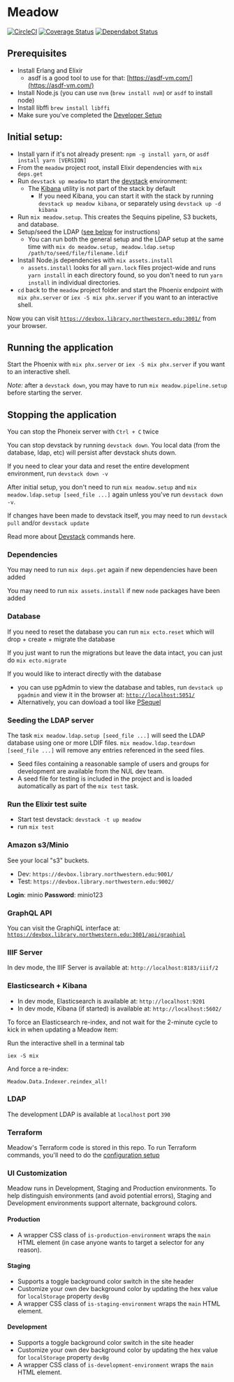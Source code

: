 # Meadow

[![CircleCI](https://circleci.com/gh/nulib/meadow.svg?style=svg)](https://circleci.com/gh/nulib/meadow)
[![Coverage Status](https://coveralls.io/repos/github/nulib/meadow/badge.svg)](https://coveralls.io/github/nulib/meadow)
[![Dependabot Status](https://api.dependabot.com/badges/status?host=github&repo=nulib/meadow)](https://dependabot.com)

## Prerequisites

- Install Erlang and Elixir
  - asdf is a good tool to use for that: [https://asdf-vm.com/](https://asdf-vm.com/)
- Install Node.js (you can use `nvm` (`brew install nvm`) or `asdf` to install node)
- Install libffi `brew install libffi`
- Make sure you've completed the [Developer Setup](http://docs.rdc.library.northwestern.edu/2._Developer_Guides/Environment_and_Tools/Developer-Tools---Dev-Environment-Setup/#setup)

## Initial setup:

- Install yarn if it's not already present: `npm -g install yarn`, or `asdf install yarn [VERSION]`
- From the `meadow` project root, install Elixir dependencies with `mix deps.get`
- Run `devstack up meadow` to start the [devstack](https://github.com/nulib/devstack) environment:
  - The [Kibana](https://www.elastic.co/kibana) utility is not part of the stack by default
    - If you need Kibana, you can start it with the stack by running `devstack up meadow kibana`, or separately using `devstack up -d kibana`
- Run `mix meadow.setup`. This creates the Sequins pipeline, S3 buckets, and database.
- Setup/seed the LDAP ([see below](###seeding-the-ldap-server) for instructions)
  - You can run both the general setup and the LDAP setup at the same time with `mix do meadow.setup, meadow.ldap.setup /path/to/seed/file/filename.ldif`
- Install Node.js dependencies with `mix assets.install`
  - `assets.install` looks for all `yarn.lock` files project-wide and runs `yarn install` in each directory found, so you don't need to run `yarn install` in individual directories.
- `cd` back to the `meadow` project folder and start the Phoenix endpoint with `mix phx.server` or `iex -S mix phx.server` if you want to an interactive shell.

Now you can visit [`https://devbox.library.northwestern.edu:3001/`](https://devbox.library.northwestern.edu:3001/) from your browser.

## Running the application

Start the Phoenix with `mix phx.server` or `iex -S mix phx.server` if you want to an interactive shell.

_Note:_ after a `devstack down`, you may have to run `mix meadow.pipeline.setup` before starting the server.

## Stopping the application

You can stop the Phoneix server with `Ctrl + C` twice

You can stop devstack by running `devstack down`. You local data (from the database, ldap, etc) will persist after devstack shuts down.

If you need to clear your data and reset the entire development environment, run `devstack down -v`

After initial setup, you don't need to run `mix meadow.setup` and `mix meadow.ldap.setup [seed_file ...]` again unless you've run `devstack down -v`.

If changes have been made to devstack itself, you may need to run `devstack pull` and/or `devstack update`

Read more about [Devstack](https://github.com/nulib/devstack) commands here.

### Dependencies

You may need to run `mix deps.get` again if new dependencies have been added

You may need to run `mix assets.install` if new `node` packages have been added

### Database

If you need to reset the database you can run `mix ecto.reset` which will drop + create + migrate the database

If you just want to run the migrations but leave the data intact, you can just do `mix ecto.migrate`

If you would like to interact directly with the database

- you can use pgAdmin to view the database and tables, run `devstack up pgadmin` and view it in the browser at: [`http://localhost:5051/`](http://localhost:5051/)
- Alternatively, you can dowload a tool like [PSequel](http://www.psequel.com/)

### Seeding the LDAP server

The task `mix meadow.ldap.setup [seed_file ...]` will seed the LDAP database using one or more LDIF files. `mix meadow.ldap.teardown [seed_file ...]` will remove any entries referenced in the seed files.

- Seed files containing a reasonable sample of users and groups for development are available from the NUL dev team.
- A seed file for testing is included in the project and is loaded automatically as part of the `mix test` task.

### Run the Elixir test suite

- Start test devstack: `devstack -t up meadow`
- run `mix test`

### Amazon s3/Minio

See your local "s3" buckets.

- Dev: `https://devbox.library.northwestern.edu:9001/`
- Test: `https://devbox.library.northwestern.edu:9002/`

**Login**: minio
**Password**: minio123

### GraphQL API

You can visit the GraphiQL interface at: [`https://devbox.library.northwestern.edu:3001/api/graphiql`](https://devbox.library.northwestern.edu:3001/api/graphiql)

### IIIF Server

In dev mode, the IIIF Server is available at: `http://localhost:8183/iiif/2`

### Elasticsearch + Kibana

- In dev mode, Elasticsearch is available at: `http://localhost:9201`
- In dev mode, Kibana (if started) is available at: `http://localhost:5602/`

To force an Elasticsearch re-index, and not wait for the 2-minute cycle to kick in when updating a Meadow item:

Run the interactive shell in a terminal tab

```
iex -S mix
```

And force a re-index:

```
Meadow.Data.Indexer.reindex_all!
```

### LDAP

The development LDAP is available at `localhost` port `390`

### Terraform

Meadow's Terraform code is stored in this repo. To run Terraform commands, you'll need to do the [configuration setup](https://github.com/nulib/repodev_planning_and_docs/blob/a36472895ae5c851f4f36b6f598dc5f666cea672/docs/2._Developer_Guides/Meadow/Terraform-Setup-on-Meadow.md)

### UI Customization

Meadow runs in Development, Staging and Production environments. To help distinguish environments (and avoid potential errors), Staging and Development environments support alternate, background colors.

#### Production
- A wrapper CSS class of `is-production-environment` wraps the `main` HTML element (in case anyone wants to target a selector for any reason).

#### Staging

- Supports a toggle background color switch in the site header
- Customize your own dev background color by updating the hex value for `localStorage` property `devBg`
- A wrapper CSS class of `is-staging-environment` wraps the `main` HTML element.

#### Development

- Supports a toggle background color switch in the site header
- Customize your own dev background color by updating the hex value for `localStorage` property `devBg`
- A wrapper CSS class of `is-development-environment` wraps the `main` HTML element.
